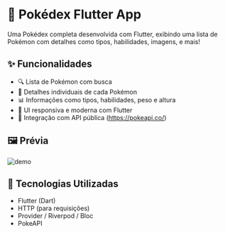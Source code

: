 # 📱 Pokédex Flutter App

Uma Pokédex completa desenvolvida com Flutter, exibindo uma lista de Pokémon com detalhes como tipos, habilidades, imagens, e mais!

## ✨ Funcionalidades

- 🔍 Lista de Pokémon com busca
- 📄 Detalhes individuais de cada Pokémon
- 📊 Informações como tipos, habilidades, peso e altura
- 🎨 UI responsiva e moderna com Flutter
- 📡 Integração com API pública (https://pokeapi.co/)

## 🖼️ Prévia

![demo](link-para-gif-ou-screenshot-do-app)

## 🚀 Tecnologias Utilizadas

- Flutter (Dart)
- HTTP (para requisições)
- Provider / Riverpod / Bloc
- PokeAPI
